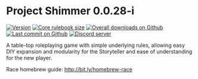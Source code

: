 # Project Shimmer 0.0.28-i
[![Version](https://img.shields.io/github/v/release/iansannar/shimmer?include_prereleases)](https://github.com/iansannar/shimmer/releases)
[![Core rulebook size](https://img.shields.io/github/size/iansannar/shimmer?label=pdf%20size&style=flat)](https://github.com/iansannar/shimmer/releases/downloads)
[![Overall downloads on Github](https://img.shields.io/github/downloads/iansannar/shimmer/total?style=flat)](https://github.com/iansannar/shimmer)
[![Last commit on Github](https://img.shields.io/github/last-commit/iansannar/shimmer?style=flat)](https://github.com/iansannar/shimmer/commits/master)
[![Discord server](https://img.shields.io/discord/500872942033305600)](https://discord.gg/qeJvQ5b)

A table-top roleplaying game with simple underlying rules, allowing easy DIY expansion and modularity for the Storyteller and ease of understanding for the new player.

Race homebrew guide: http://bit.ly/homebrew-race
